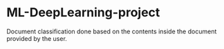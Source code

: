 # ML-DeepLearning-project
Document classification done based on the contents inside the document provided by the user.
